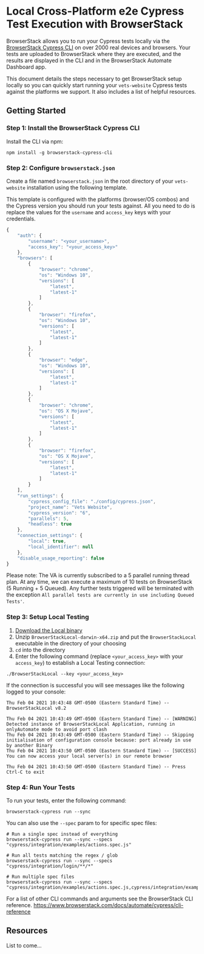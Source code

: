 # Local Cross-Platform e2e Cypress Test Execution with BrowserStack

BrowserStack allows you to run your Cypress tests locally via the [BrowserStack Cypress CLI](https://www.browserstack.com/docs/automate/cypress/cli-reference) on over 2000 real devices and browsers. Your tests are uploaded to BrowserStack where they are executed, and the results are displayed in the CLI and in the BrowserStack Automate Dashboard app.

This document details the steps necessary to get BrowserStack setup locally so you can quickly start running your `vets-website` Cypress tests against the platforms we support. It also includes a list of helpful resources.

## Getting Started

### Step 1: Install the BrowserStack Cypress CLI

Install the CLI via npm:

```
npm install -g browserstack-cypress-cli
```

### Step 2: Configure `browserstack.json`

Create a file named `browserstack.json` in the root directory of your `vets-website` installation using the following template.

This template is configured with the platforms (browser/OS combos) and the Cypress version you should run your tests against. All you need to do is replace the values for the `username` and `access_key` keys with your credentials.

```javascript
{
    "auth": {
        "username": "<your_username>",
        "access_key": "<your_access_key>"
    },
    "browsers": [
        {
            "browser": "chrome",
            "os": "Windows 10",
            "versions": [
                "latest",
                "latest-1"
            ]
        },
        {
            "browser": "firefox",
            "os": "Windows 10",
            "versions": [
                "latest",
                "latest-1"
            ]
        },
        {
            "browser": "edge",
            "os": "Windows 10",
            "versions": [
                "latest",
                "latest-1"
            ]
        },
        {
            "browser": "chrome",
            "os": "OS X Mojave",
            "versions": [
                "latest",
                "latest-1"
            ]
        },
        {
            "browser": "firefox",
            "os": "OS X Mojave",
            "versions": [
                "latest",
                "latest-1"
            ]
        }
    ],
    "run_settings": {
        "cypress_config_file": "./config/cypress.json",
        "project_name": "Vets Website",
        "cypress_version": "6",
        "parallels": 5,
        "headless": true
    },
    "connection_settings": {
        "local": true,
        "local_identifier": null
    },
    "disable_usage_reporting": false
}
```

Please note: The VA is currently subscribed to a 5 parallel running thread plan. At any time, we can execute a maximum of 10 tests on BrowserStack (5 Running + 5 Queued). Any further tests triggered will be terminated with the exception `All parallel tests are currently in use including Queued Tests'`.

### Step 3: Setup Local Testing

1. [Download the Local binary](https://www.browserstack.com/docs/automate/cypress/local-testing#setting-up-local-testing)
2. Unzip `BrowserStackLocal-darwin-x64.zip` and put the `BrowserStackLocal` executable in the directory of your choosing
3. `cd` into the directory
4. Enter the following command (replace `<your_access_key>` with your `access_key`) to establish a Local Testing connection:

```
./BrowserStackLocal --key <your_access_key>
```

If the connection is successful you will see messages like the following logged to your console:

```
Thu Feb 04 2021 10:43:48 GMT-0500 (Eastern Standard Time) -- BrowserStackLocal v8.2

Thu Feb 04 2021 10:43:49 GMT-0500 (Eastern Standard Time) -- [WARNING] Detected instance of BrowserStackLocal Application, running in onlyAutomate mode to avoid port clash
Thu Feb 04 2021 10:43:49 GMT-0500 (Eastern Standard Time) -- Skipping initialisation of configuration console because: port already in use by another Binary
Thu Feb 04 2021 10:43:50 GMT-0500 (Eastern Standard Time) -- [SUCCESS] You can now access your local server(s) in our remote browser

Thu Feb 04 2021 10:43:50 GMT-0500 (Eastern Standard Time) -- Press Ctrl-C to exit
```

### Step 4: Run Your Tests

To run your tests, enter the following command:

```
browserstack-cypress run --sync
```

You can also use the `--spec` param to for specific spec files:

```
# Run a single spec instead of everything
browserstack-cypress run --sync --specs "cypress/integration/examples/actions.spec.js"

# Run all tests matching the regex / glob
browserstack-cypress run --sync --specs "cypress/integration/login/**/*"

# Run multiple spec files
browserstack-cypress run --sync --specs "cypress/integration/examples/actions.spec.js,cypress/integration/examples/files.spec.js"
```

For a list of other CLI commands and arguments see the BrowserStack CLI reference.
https://www.browserstack.com/docs/automate/cypress/cli-reference

## Resources

List to come...
